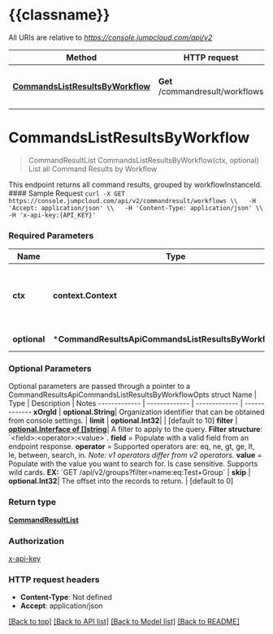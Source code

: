 # {{classname}}

All URIs are relative to *https://console.jumpcloud.com/api/v2*

Method | HTTP request | Description
------------- | ------------- | -------------
[**CommandsListResultsByWorkflow**](CommandResultsApi.md#CommandsListResultsByWorkflow) | **Get** /commandresult/workflows | List all Command Results by Workflow

# **CommandsListResultsByWorkflow**
> CommandResultList CommandsListResultsByWorkflow(ctx, optional)
List all Command Results by Workflow

This endpoint returns all command results, grouped by workflowInstanceId.  #### Sample Request ``` curl -X GET https://console.jumpcloud.com/api/v2/commandresult/workflows \\   -H 'Accept: application/json' \\   -H 'Content-Type: application/json' \\   -H 'x-api-key:{API_KEY}'   ```

### Required Parameters

Name | Type | Description  | Notes
------------- | ------------- | ------------- | -------------
 **ctx** | **context.Context** | context for authentication, logging, cancellation, deadlines, tracing, etc.
 **optional** | ***CommandResultsApiCommandsListResultsByWorkflowOpts** | optional parameters | nil if no parameters

### Optional Parameters
Optional parameters are passed through a pointer to a CommandResultsApiCommandsListResultsByWorkflowOpts struct
Name | Type | Description  | Notes
------------- | ------------- | ------------- | -------------
 **xOrgId** | **optional.String**| Organization identifier that can be obtained from console settings. | 
 **limit** | **optional.Int32**|  | [default to 10]
 **filter** | [**optional.Interface of []string**](string.md)| A filter to apply to the query.  **Filter structure**: &#x60;&lt;field&gt;:&lt;operator&gt;:&lt;value&gt;&#x60;.  **field** &#x3D; Populate with a valid field from an endpoint response.  **operator** &#x3D;  Supported operators are: eq, ne, gt, ge, lt, le, between, search, in. _Note: v1 operators differ from v2 operators._  **value** &#x3D; Populate with the value you want to search for. Is case sensitive. Supports wild cards.  **EX:** &#x60;GET /api/v2/groups?filter&#x3D;name:eq:Test+Group&#x60; | 
 **skip** | **optional.Int32**| The offset into the records to return. | [default to 0]

### Return type

[**CommandResultList**](CommandResultList.md)

### Authorization

[x-api-key](../README.md#x-api-key)

### HTTP request headers

 - **Content-Type**: Not defined
 - **Accept**: application/json

[[Back to top]](#) [[Back to API list]](../README.md#documentation-for-api-endpoints) [[Back to Model list]](../README.md#documentation-for-models) [[Back to README]](../README.md)

